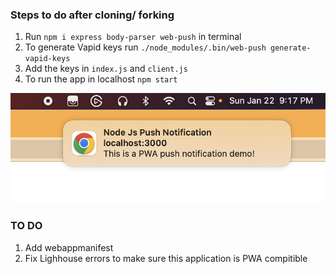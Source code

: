### Steps to do after cloning/ forking

1. Run `npm i express body-parser web-push` in terminal
2. To generate Vapid keys run `./node_modules/.bin/web-push generate-vapid-keys`
3. Add the keys in `index.js` and `client.js`
4. To run the app in localhost `npm start`

![Push notification](https://github.com/sdkdeepa/pwa-push-notification/blob/main/notification.png)

### TO DO

1. Add webappmanifest
2. Fix Lighhouse errors to make sure this application is PWA compitible
